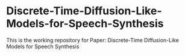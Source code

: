# Discrete-Time-Diffusion-Like-Models-for-Speech-Synthesis
This is the working repository for Paper: Discrete-Time Diffusion-Like Models for Speech Synthesis
